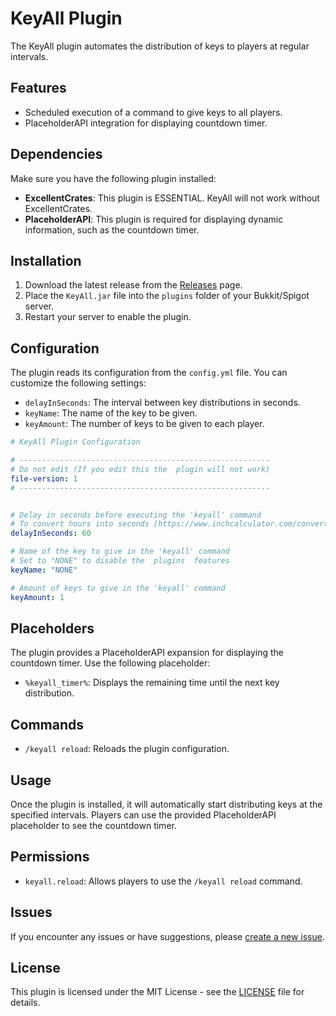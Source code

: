 # KeyAll Plugin
 
The KeyAll plugin automates the distribution of keys to players at regular intervals.
 
## Features
 
- Scheduled execution of a command to give keys to all players.
- PlaceholderAPI integration for displaying countdown timer.
 
## Dependencies
 
Make sure you have the following plugin installed:
 
- **ExcellentCrates**: This plugin is ESSENTIAL. KeyAll  will not work without ExcellentCrates.
- **PlaceholderAPI**: This plugin is required for displaying dynamic information, such as the countdown timer.
 
## Installation
 
1. Download the latest release from the [Releases](https://github.com/Ammar-XD/KeyAll/releases/) page.
2. Place the `KeyAll.jar` file into the `plugins` folder of your Bukkit/Spigot server.
3. Restart your server to enable the plugin.
 
## Configuration
 
The plugin reads its configuration from the `config.yml` file. You can customize the following settings:
 
- `delayInSeconds`: The interval between key distributions in seconds.
- `keyName`: The name of the key to be given.
- `keyAmount`: The number of keys to be given to each player.
 
```yaml
# KeyAll Plugin Configuration

# --------------------------------------------------------
# Do not edit (If you edit this the  plugin will not work)
file-version: 1
# --------------------------------------------------------


# Delay in seconds before executing the 'keyall' command
# To convert hours into seconds [https://www.inchcalculator.com/convert/hour-to-second/]
delayInSeconds: 60

# Name of the key to give in the 'keyall' command
# Set to "NONE" to disable the  plugins  features
keyName: "NONE"

# Amount of keys to give in the 'keyall' command
keyAmount: 1

```
 
## Placeholders
 
The plugin provides a PlaceholderAPI expansion for displaying the countdown timer. Use the following placeholder:
 
- `%keyall_timer%`: Displays the remaining time until the next key distribution.
 
## Commands
 
- `/keyall reload`: Reloads the plugin configuration.
 
## Usage
 
Once the plugin is installed, it will automatically start distributing keys at the specified intervals. Players can use the provided PlaceholderAPI placeholder to see the countdown timer.
 
## Permissions
 
- `keyall.reload`: Allows players to use the `/keyall reload` command.
 
 
## Issues
 
If you encounter any issues or have suggestions, please [create a new issue](https://github.com/Ammar-XD/KeyAll/issues).
 
## License
 
This plugin is licensed under the MIT License - see the [LICENSE](LICENSE) file for details.
 
